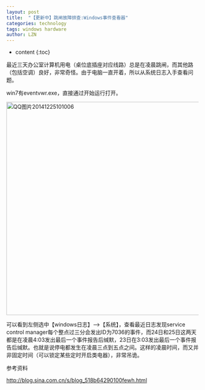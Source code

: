 ```yaml
---
layout: post
title:  "【更新中】跳闸故障排查:Windows事件查看器" 
categories: technology
tags: windows hardware
author: LZN
---
```


* content
{:toc}

最近三天办公室计算机用电（桌位底插座对应线路）总是在凌晨跳闸，而其他路（包括空调）良好，非常奇怪。由于电脑一直开着，所以从系统日志入手查看问题。

win7有eventvwr.exe，直接通过开始运行打开。

<a href="https://raw.githubusercontent.com/Novarizark/Novarizark.github.io/masthttps://raw.githubusercontent.com/Novarizark/Novarizark.github.io/master/uploads/2014/12/QQ图片20141225101006.jpg"><img class="alignnone size-full wp-image-371" src="https://raw.githubusercontent.com/Novarizark/Novarizark.github.io/masthttps://raw.githubusercontent.com/Novarizark/Novarizark.github.io/master/uploads/2014/12/QQ图片20141225101006.jpg" alt="QQ图片20141225101006" width="1160" height="558" /></a>

可以看到左侧选中【windows日志】--&gt;【系统】，查看最近日志发现service control manager每个整点过三分会发出ID为7036的事件，而24日和25日这两天都是在凌晨4:03发出最后一个事件报告后缄默，23日在3:03发出最后一个事件报告后缄默。也就是说停电都发生在凌晨三点到五点之间。这样的凌晨时间，而又并非固定时间（可以锁定某些定时开启类电器），非常吊诡。

参考资料

http://blog.sina.com.cn/s/blog_518b64290100fewh.html
